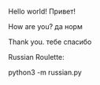 Hello world! Привет!

How are you? да норм

Thank you. тебе спасибо

Russian Roulette:

python3 -m russian.py
